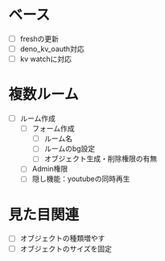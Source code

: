 # ベース

- [ ] freshの更新
- [ ] deno_kv_oauth対応
- [ ] kv watchに対応

# 複数ルーム

- [ ] ルーム作成
  - [ ] フォーム作成
    - [ ] ルーム名
    - [ ] ルームのbg設定
    - [ ] オブジェクト生成・削除権限の有無
  - [ ] Admin権限
  - [ ] 隠し機能：youtubeの同時再生

# 見た目関連

- [ ] オブジェクトの種類増やす
- [ ] オブジェクトのサイズを固定
